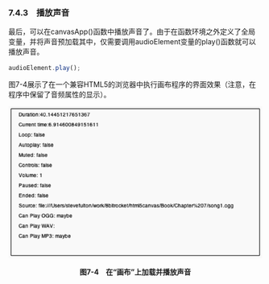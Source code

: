 ### 7.4.3　播放声音

最后，可以在canvasApp()函数中播放声音了。由于在函数环境之外定义了全局变量，并将声音预加载其中，仅需要调用audioElement变量的play()函数就可以播放声音。

```javascript
audioElement.play();
```

图7-4展示了在一个兼容HTML5的浏览器中执行画布程序的界面效果（注意，在程序中保留了音频属性的显示）。

![126.png](../images/126.png)
<center class="my_markdown"><b class="my_markdown">图7-4　在“画布”上加载并播放声音</b></center>

